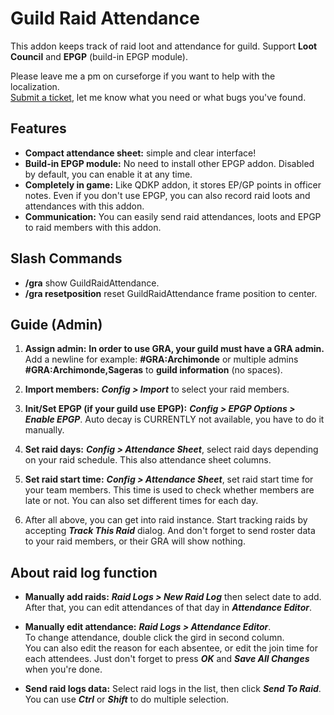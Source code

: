 # **Guild Raid Attendance**

This addon keeps track of raid loot and attendance for guild. Support **Loot Council** and **EPGP** (build-in EPGP module).

Please leave me a pm on curseforge if you want to help with the localization.</br>
[Submit a ticket](https://wow.curseforge.com/projects/guild-raid-attendance/issues), let me know what you need or what bugs you've found.

## Features

- **Compact attendance sheet:** simple and clear interface!
- **Build-in EPGP module:** No need to install other EPGP addon. Disabled by default, you can enable it at any time.
- **Completely in game:** Like QDKP addon, it stores EP/GP points in officer notes. Even if you don't use EPGP, you can also record raid loots and attendances with this addon.
- **Communication:** You can easily send raid attendances, loots and EPGP to raid members with this addon.

## Slash Commands

- **/gra** show GuildRaidAttendance.
- **/gra resetposition** reset GuildRaidAttendance frame position to center.

## Guide (Admin)

1. **Assign admin:** **In order to use GRA, your guild must have a GRA admin.**  
Add a newline for example: **#GRA:Archimonde** or multiple admins **#GRA:Archimonde,Sageras** to **guild information** (no spaces).

2. **Import members:** ***Config > Import*** to select your raid members.

3. **Init/Set EPGP (if your guild use EPGP):** ***Config > EPGP Options > Enable EPGP***. Auto decay is CURRENTLY not available, you have to do it manually.

4. **Set raid days:** ***Config > Attendance Sheet***, select raid days depending on your raid schedule. This also attendance sheet columns.

5. **Set raid start time:** ***Config > Attendance Sheet***, set raid start time for your team members. This time is used to check whether members are late or not. You can also set different times for each day.

6. After all above, you can get into raid instance. Start tracking raids by accepting ***Track This Raid*** dialog. And don't forget to send roster data to your raid members, or their GRA will show nothing.

## About raid log function

- **Manually add raids:** ***Raid Logs > New Raid Log*** then select date to add. After that, you can edit attendances of that day in ***Attendance Editor***.

- **Manually edit attendance:** ***Raid Logs > Attendance Editor***.</br>To change attendance, double click the gird in second column.</br>You can also edit the reason for each absentee, or edit the join time for each attendees. Just don't forget to press ***OK*** and ***Save All Changes*** when you're done.

- **Send raid logs data:** Select raid logs in the list, then click ***Send To Raid***. You can use ***Ctrl*** or ***Shift*** to do multiple selection.